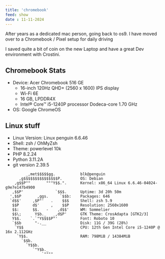 ```yaml
---
title: 'chromebook'
feed: show
date : 11-11-2024
---
```


  After years as a dedicated mac person, going back to os9. I have moved over to a Chromebook / Pixel setup for daily driving

I saved quite a bit of coin on the new Laptop and have a great Dev environment with Crostini.

## Chromebook Stats

- Device: Acer Chromebook 516 GE
	- 16-inch 120Hz QHD+ (2560 x 1600) IPS display
	- Wi-Fi 6E
	- 16 GB, LPDDR4X
	- Intel® Core™ i5-1240P processor Dodeca-core 1.70 GHz
- OS: Google ChromeOS

## Linux stuff

- Linux Version: Linux penguin 6.6.46
- Shell: zsh / OhMyZsh
- Theme: powerlevel 10k
- PHP 8.2.24
- Python 3.11.2A
- git version 2.39.5

```
         _,met$$$$$gg.           blk@penguin
      ,g$$$$$$$$$$$$$$$P.        OS: Debian 
    ,g$$P""       """Y$$.".      Kernel: x86_64 Linux 6.6.46-04024-g9e7e147b4900
   ,$$P'              `$$$.      Uptime: 3d 20h 50m
  ',$$P       ,ggs.     `$$b:    Packages: 646
  `d$$'     ,$P"'   .    $$$     Shell: zsh 5.9
   $$P      d$'     ,    $$P     Resolution: 2560x1600
   $$:      $$.   -    ,d$$'     WM: Sommelier
   $$\;      Y$b._   _,d$P'      GTK Theme: CrosAdapta [GTK2/3]
   Y$$.    `.`"Y$$$$P"'          Font: Roboto 10
   `$$b      "-.__               Disk: 11G / 39G (28%)
    `Y$$                         CPU: 12th Gen Intel Core i5-1240P @ 16x 2.112GHz
     `Y$$.                       RAM: 798MiB / 14384MiB
       `$$b.                    
         `Y$$b.                 
            `"Y$b._             
                `""""           
```
